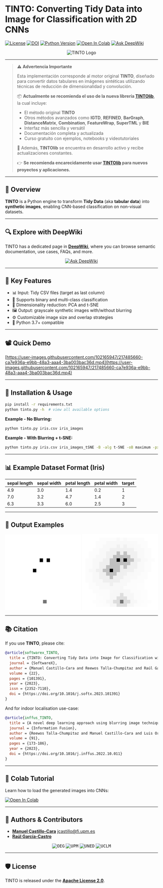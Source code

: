 # TINTO: Converting Tidy Data into Image for Classification with 2D CNNs

[![License](https://img.shields.io/badge/license-Apache%202.0-blue)](https://github.com/manwestc/TINTO/blob/main/LICENSE)
[![DOI](https://zenodo.org/badge/DOI/10.5281/zenodo.7463973.svg)](https://doi.org/10.5281/zenodo.7463973)
[![Python Version](https://img.shields.io/badge/Python-3.7%20%7C%203.8%20%7C%203.9%20%7C%203.10%20%7C%203.11-blue)](https://pypi.python.org/pypi/)
[![Open In Colab](https://colab.research.google.com/assets/colab-badge.svg)](https://colab.research.google.com/drive/1plFq1CpEXIdc9LankaLPiOObRg0_y5l2?usp=sharing)
[![Ask DeepWiki](https://deepwiki.com/badge.svg)](https://deepwiki.com/oeg-upm/TINTO)

<p align="center">
  <img src="imgs/logo.svg" alt="TINTO Logo" width="150">
</p>

---

> ⚠️ **Advertencia Importante**
>
> Esta implementación corresponde al motor original **TINTO**, diseñado para convertir datos tabulares en imágenes sintéticas utilizando técnicas de reducción de dimensionalidad y convolución.
>
> 📦 **Actualmente se recomienda el uso de la nueva librería [TINTOlib](https://github.com/oeg-upm/TINTOlib)**, la cual incluye:
>
> - El método original **TINTO**
> - Otros métodos avanzados como **IGTD**, **REFINED**, **BarGraph**, **DistanceMatrix**, **Combination**, **FeatureWrap**, **SuperTML** y **BIE**
> - Interfaz más sencilla y versátil
> - Documentación completa y actualizada
> - Curso gratuito con ejemplos, notebooks y videotutoriales
>
> 🔄 Además, **TINTOlib** se encuentra en desarrollo activo y recibe actualizaciones constantes.
>
> 👉 **Se recomienda encarecidamente usar [TINTOlib](https://github.com/oeg-upm/TINTOlib) para nuevos proyectos y aplicaciones.**

---

## 🚀 Overview

**TINTO** is a Python engine to transform **Tidy Data** (aka **tabular data**) into **synthetic images**, enabling CNN-based classification on non-visual datasets.

---

## 🔍 Explore with DeepWiki

TINTO has a dedicated page in **[DeepWiki](https://deepwiki.com/oeg-upm/TINTO)**, where you can browse semantic documentation, use cases, FAQs, and more.

<p align="center">
  <a href="https://deepwiki.com/oeg-upm/TINTO" target="_blank">
    <img src="https://deepwiki.com/badge.svg" alt="Ask DeepWiki" />
  </a>
</p>

---

## 🧠 Key Features

* 📊 Input: Tidy CSV files (target as last column)
* 🎯 Supports binary and multi-class classification
* 🔄 Dimensionality reduction: PCA and t-SNE
* 🖼️ Output: grayscale synthetic images with/without blurring
* ⚙️ Customizable image size and overlap strategies
* 🐍 Python 3.7+ compatible

---

## 📽️ Quick Demo

[https://user-images.githubusercontent.com/102165947/217485660-ca7e936a-e9bb-48a3-aaa4-3ba003bac36d.mp4](https://user-images.githubusercontent.com/102165947/217485660-ca7e936a-e9bb-48a3-aaa4-3ba003bac36d.mp4)

---

## 💾 Installation & Usage

```bash
pip install -r requirements.txt
python tinto.py -h  # view all available options
```

**Example - No Blurring:**

```bash
python tinto.py iris.csv iris_images
```

**Example - With Blurring + t-SNE:**

```bash
python tinto.py iris.csv iris_images_tSNE -B -alg t-SNE -oB maximum -px 30 -sB 5
```

---

## 📊 Example Dataset Format (Iris)

| sepal length | sepal width | petal length | petal width | target |
| ------------ | ----------- | ------------ | ----------- | ------ |
| 4.9          | 3.0         | 1.4          | 0.2         | 1      |
| 7.0          | 3.2         | 4.7          | 1.4         | 2      |
| 6.3          | 3.3         | 6.0          | 2.5         | 3      |

---

## 🧪 Output Examples

<p align="center">
  <kbd><img src="https://github.com/manwestc/TINTO/blob/main/imgs/characteristic.png" alt="TINTO pixel" width="250"></kbd>
  <kbd><img src="https://github.com/manwestc/TINTO/blob/main/imgs/blurring.png" alt="TINTO blurring" width="250"></kbd>
</p>

---

## 📚 Citation

If you use **TINTO**, please cite:

```bib
@article{softwarex_TINTO,
  title = {TINTO: Converting Tidy Data into Image for Classification with 2-Dimensional Convolutional Neural Networks},
  journal = {SoftwareX},
  author = {Manuel Castillo-Cara and Reewos Talla-Chumpitaz and Raúl García-Castro and Luis Orozco-Barbosa},
  volume = {22},
  pages = {101391},
  year = {2023},
  issn = {2352-7110},
  doi = {https://doi.org/10.1016/j.softx.2023.101391}
}
```

And for indoor localisation use-case:

```bib
@article{inffus_TINTO,
  title = {A novel deep learning approach using blurring image techniques for Bluetooth-based indoor localisation},
  journal = {Information Fusion},
  author = {Reewos Talla-Chumpitaz and Manuel Castillo-Cara and Luis Orozco-Barbosa and Raúl García-Castro},
  volume = {91},
  pages = {173-186},
  year = {2023},
  doi = {https://doi.org/10.1016/j.inffus.2022.10.011}
}
```

---

## 📘 Colab Tutorial

Learn how to load the generated images into CNNs:

[![Open In Colab](https://colab.research.google.com/assets/colab-badge.svg)](https://colab.research.google.com/drive/1plFq1CpEXIdc9LankaLPiOObRg0_y5l2?usp=sharing)

---

## 👥 Authors & Contributors

* **[Manuel Castillo-Cara](https://github.com/manwestc)**
  [jcastillo@fi.upm.es](mailto:jcastillo@fi.upm.es)
* **[Raúl García-Castro](https://github.com/rgcmme)**

<p align="center">
  <kbd><img src="assets/logo-oeg.png" alt="OEG" width="150"></kbd>
  <kbd><img src="assets/logo-upm.png" alt="UPM" width="150"></kbd>
  <kbd><img src="assets/logo-uned-.jpg" alt="UNED" width="231"></kbd>
  <kbd><img src="assets/logo-uclm.png" alt="UCLM" width="115"></kbd>
</p>

---

## 🛡️ License

TINTO is released under the **[Apache License 2.0](https://github.com/manwestc/TINTO/blob/main/LICENSE)**.
